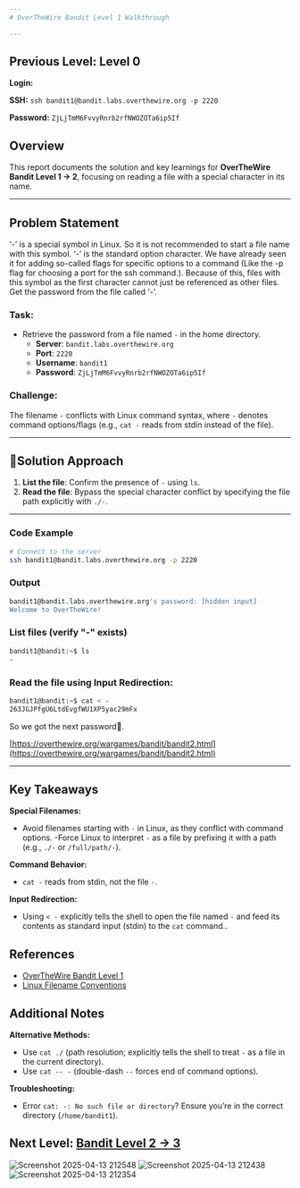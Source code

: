 ```yaml
---
# OverTheWire Bandit Level 1 Walkthrough

---
```

## **Previous Level:** Level 0

**Login:**

**SSH:** `ssh bandit1@bandit.labs.overthewire.org -p 2220`

**Password:** `ZjLjTmM6FvvyRnrb2rfNWOZOTa6ip5If`


## **Overview**  
This report documents the solution and key learnings for **OverTheWire Bandit Level 1 → 2**, focusing on reading a file with a special character in its name.


---

## **Problem Statement**
‘-’ is a special symbol in Linux. So it is not recommended to start a file name with this symbol. ‘-’ is the standard option character. We have already seen it for adding so-called flags for specific options to a command (Like the -p flag for choosing a port for the ssh command.). Because of this, files with this symbol as the first character cannot just be referenced as other files. Get the password from the file called ‘-’.

### **Task**:
- Retrieve the password from a file named `-` in the home directory.
  - **Server**: `bandit.labs.overthewire.org`  
  - **Port**: `2220`  
  - **Username**: `bandit1`  
  - **Password**: `ZjLjTmM6FvvyRnrb2rfNWOZOTa6ip5If`


### **Challenge**:  
The filename `-` conflicts with Linux command syntax, where `-` denotes command options/flags (e.g., `cat -` reads from stdin instead of the file).

---

## 🚀**Solution Approach**
1. **List the file**: Confirm the presence of `-` using `ls`.  
2. **Read the file**: Bypass the special character conflict by specifying the file path explicitly with `./-`.

---


### **Code Example**  
```bash
# Connect to the server
ssh bandit1@bandit.labs.overthewire.org -p 2220
```

### **Output**
```bash
bandit1@bandit.labs.overthewire.org's password: [hidden input]
Welcome to OverTheWire!
```

### List files (verify "-" exists)
```bash
bandit1@bandit:~$ ls
-
```

### Read the file using Input Redirection:
```bash
bandit1@bandit:~$ cat < -
263JGJPfgU6LtdEvgfWU1XP5yac29mFx
```

So we got the next password🎉.

[https://overthewire.org/wargames/bandit/bandit2.html](https://overthewire.org/wargames/bandit/bandit2.html)

---

## Key Takeaways

**Special Filenames:**
- Avoid filenames starting with `-` in Linux, as they conflict with command options.
-Force Linux to interpret `-` as a file by prefixing it with a path (e.g., `./-` or `/full/path/-`).

**Command Behavior:**
- `cat -` reads from stdin, not the file `-`.

**Input Redirection:**
- Using `< -` explicitly tells the shell to open the file named `-` and feed its contents as standard input (stdin) to the `cat` command..


## References
- [OverTheWire Bandit Level 1](https://overthewire.org/wargames/bandit/bandit1.html)
- [Linux Filename Conventions](https://linux.die.net/man/1/bash)

 ## Additional Notes
 
**Alternative Methods:**
- Use `cat ./` (path resolution; explicitly tells the shell to treat `-` as a file in the current directory).
- Use `cat -- -` (double-dash `--` forces end of command options).

**Troubleshooting:**
- Error `cat: -: No such file or directory`? Ensure you’re in the correct directory (`/home/bandit1`).

Next Level: [Bandit Level 2 → 3](https://github.com/deejonsen/OverTheWire-Bandit-Games/blob/main/Bandit_Level_2.md)
---


![Screenshot 2025-04-13 212548](https://github.com/user-attachments/assets/c80798e2-e22f-460f-89d7-ead949165142)
![Screenshot 2025-04-13 212438](https://github.com/user-attachments/assets/28a1f382-72c9-462d-8484-72853297f80d)
![Screenshot 2025-04-13 212354](https://github.com/user-attachments/assets/558f99b1-214a-486a-8e82-456afb1474a5)

